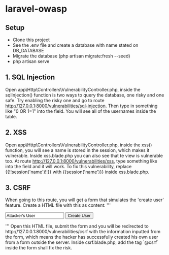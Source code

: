 # laravel-owasp

## Setup
- Clone this project
- See the .env file and create a database with name stated on DB_DATABASE
- Migrate the database (php artisan migrate:fresh --seed)
- php artisan serve
## 1. SQL Injection
Open app\Http\Controllers\VulnerabilityController.php, inside the sqlInjection() function is two ways to query the database, one risky and one safe. Try enabling the risky one and go to route http://127.0.0.1:8000/vulnerabilities/sql-injection.
Then type in something like "0 OR 1=1" into the field. You will see all of the usernames inside the table.

## 2. XSS
Open app\Http\Controllers\VulnerabilityController.php, inside the xss() function, you will see a name is stored in the session, which makes it vulnerable. Inside xss.blade.php you can also see that te view is vulnerable too.
At route http://127.0.0.1:8000/vulnerabilities/xss, type something like <script>alert('XSS');</script> into the field and it will work.
To fix this vulnerability, replace {{!!session('name')!!}} with {{session('name')}} inside xss.blade.php.

## 3. CSRF
When going to this route, you will get a form that simulates the 'create user' feature.
Create a HTML file with this as content:
'''
<!DOCTYPE html>
<html lang="en">
<head>
    <meta charset="UTF-8">
    <meta name="viewport" content="width=device-width, initial-scale=1.0">
    <title>Malicious Page</title>
</head>
<body>
    <form action="http://localhost:8000/vulnerabilities/csrf" method="POST">
        <input name="name" value="Attacker's User">
        <button type="submit">Create User</button>
    </form>
</body>
</html>
'''
Open this HTML file, submit the form and you will be redirected to http://127.0.0.1:8000/vulnerabilities/csrf with the information inputted from the form, which means the hacker has successfully created his own user from a form outside the server.
Inside csrf.blade.php, add the tag `@csrf` inside the form shall fix the risk.



